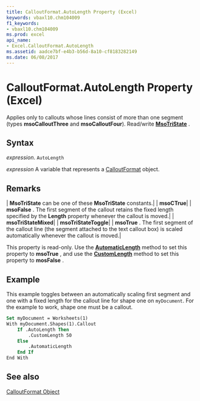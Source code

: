 ```yaml
---
title: CalloutFormat.AutoLength Property (Excel)
keywords: vbaxl10.chm104009
f1_keywords:
- vbaxl10.chm104009
ms.prod: excel
api_name:
- Excel.CalloutFormat.AutoLength
ms.assetid: aadce7bf-e4b3-b56d-8a10-cf8183282149
ms.date: 06/08/2017
---
```



# CalloutFormat.AutoLength Property (Excel)

Applies only to callouts whose lines consist of more than one segment (types  **msoCalloutThree** and **msoCalloutFour**). Read/write **[MsoTriState](Office.MsoTriState.md)** .


## Syntax

 _expression_. `AutoLength`

 _expression_ A variable that represents a [CalloutFormat](Excel.CalloutFormat.md) object.


## Remarks



| **MsoTriState** can be one of these **MsoTriState** constants.|
| **msoCTrue**|
| **msoFalse** . The first segment of the callout retains the fixed length specified by the **Length** property whenever the callout is moved.|
| **msoTriStateMixed**|
| **msoTriStateToggle**|
| **msoTrue** . The first segment of the callout line (the segment attached to the text callout box) is scaled automatically whenever the callout is moved.|

This property is read-only. Use the  **[AutomaticLength](Excel.CalloutFormat.AutomaticLength.md)** method to set this property to **msoTrue** , and use the **[CustomLength](Excel.CalloutFormat.CustomLength.md)** method to set this property to **mosFalse** .


## Example

This example toggles between an automatically scaling first segment and one with a fixed length for the callout line for shape one on  `myDocument`. For the example to work, shape one must be a callout.


```vb
Set myDocument = Worksheets(1) 
With myDocument.Shapes(1).Callout 
    If .AutoLength Then 
        .CustomLength 50 
    Else 
        .AutomaticLength 
    End If 
End With
```


## See also


[CalloutFormat Object](Excel.CalloutFormat.md)

